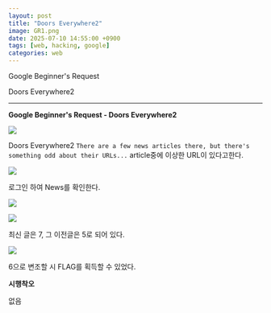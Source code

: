 ```yaml
---
layout: post
title: "Doors Everywhere2"
image: GR1.png
date: 2025-07-10 14:55:00 +0900
tags: [web, hacking, google]
categories: web
---
```


Google Beginner's Request

Doors Everywhere2

***

**Google Beginner's Request - Doors Everywhere2**

![]({{site.baseurl}}/images/GoogleRequest/DoorsEverywhere2/0.png)


Doors Everywhere2
`There are a few news articles there, but there's something odd about their URLs...`
article중에 이상한 URL이 있다고한다.


![]({{site.baseurl}}/images/GoogleRequest/DoorsEverywhere2/1.png)

로그인 하여 News를 확인한다.

![]({{site.baseurl}}/images/GoogleRequest/DoorsEverywhere2/2.png)

![]({{site.baseurl}}/images/GoogleRequest/DoorsEverywhere2/3.png)

최신 글은 7, 그 이전글은 5로 되어 있다.

![]({{site.baseurl}}/images/GoogleRequest/DoorsEverywhere2/4.png)

6으로 변조할 시 FLAG를 획득할 수 있었다.


**시행착오**

없음
